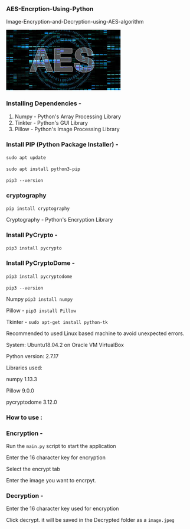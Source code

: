 ### AES-Encrption-Using-Python 
Image-Encryption-and-Decryption-using-AES-algorithm

![alt text](image.png)

### Installing Dependencies -


   1. Numpy - Python's Array Processing Library
   2. Tinkter - Python's GUI Library
   3. Pillow - Python's Image Processing Library



### Install PIP (Python Package Installer) -
 `sudo apt update`

`sudo apt install python3-pip`

`pip3 --version`

###  cryptography

 `pip install cryptography`

 Cryptography - Python's Encryption Library


### Install PyCrypto -

`pip3 install pycrypto`

### Install PyCryptoDome -

`pip3 install pycryptodome`


`pip3 --version`

Numpy 
        `pip3 install numpy`

Pillow -
        `pip3 install Pillow`

Tkinter -
        `sudo apt-get install python-tk`

Recommended to used Linux based machine to avoid unexpected errors.

System: Ubuntu18.04.2 on Oracle VM VirtualBox

Python version: 2.7.17

Libraries used:

numpy 1.13.3

Pillow 9.0.0

pycryptodome 3.12.0

### How to use :

### Encryption -

Run the `main.py` script to start the application

Enter the 16 character key  for encryption

Select the encrypt tab

Enter the image you want to encrpyt.

### Decryption -

Enter the 16 character key used for encryption

Click decrypt. it will be saved in the Decrypted folder as a `image.jpeg`